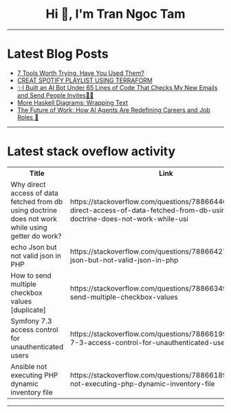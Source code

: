 <h1 align="center">Hi 👋, I'm Tran Ngoc Tam</h1>

---

# Latest Blog Posts 
<!-- BLOG-POST-LIST:START -->
- [7 Tools Worth Trying, Have You Used Them?](https://dev.to/lunamiller/7-tools-worth-trying-have-you-used-them-3m7e)
- [CREAT SPOTIFY PLAYLIST USING TERRAFORM](https://dev.to/sanjaikumar2311/creat-spotify-playlist-using-terraform-aao)
- [✨I Built an AI Bot Under 65 Lines of Code That Checks My New Emails and Send People Invites📧🚀](https://dev.to/composiodev/i-built-an-ai-bot-under-65-lines-of-code-that-checks-my-new-emails-and-send-people-invites-ghh)
- [More Haskell Diagrams: Wrapping Text](https://dev.to/vst/more-haskell-diagrams-wrapping-text-gdl)
- [The Future of Work: How AI Agents Are Redefining Careers and Job Roles 🤖](https://dev.to/nilavya2000/the-future-of-work-how-ai-agents-are-redefining-careers-and-job-roles-32lg)
<!-- BLOG-POST-LIST:END -->

---

# Latest stack oveflow activity
<table>
  <tr><th>Title</th><th>Link</th></tr>
  <!-- STACKOVERFLOW:START --><tr><td>Why direct access of data fetched from db using doctrine does not work while using getter do work?</td><td>https://stackoverflow.com/questions/78866446/why-direct-access-of-data-fetched-from-db-using-doctrine-does-not-work-while-usi</td></tr><tr><td>echo Json but not valid json in PHP</td><td>https://stackoverflow.com/questions/78866427/echo-json-but-not-valid-json-in-php</td></tr><tr><td>How to send multiple checkbox values [duplicate]</td><td>https://stackoverflow.com/questions/78866349/how-to-send-multiple-checkbox-values</td></tr><tr><td>Symfony 7.3 access control for unauthenticated users</td><td>https://stackoverflow.com/questions/78866199/symfony-7-3-access-control-for-unauthenticated-users</td></tr><tr><td>Ansible not executing PHP dynamic inventory file</td><td>https://stackoverflow.com/questions/78866189/ansible-not-executing-php-dynamic-inventory-file</td></tr><!-- STACKOVERFLOW:END -->
</table>

---


